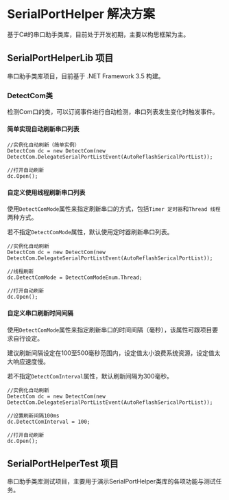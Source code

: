 # SerialPortHelper 解决方案
基于C#的串口助手类库，目前处于开发初期，主要以构思框架为主。

## SerialPortHelperLib 项目
串口助手类库项目，目前基于 .NET Framework 3.5 构建。

### DetectCom类
检测Com口的类，可以订阅事件进行自动检测，串口列表发生变化时触发事件。

#### 简单实现自动刷新串口列表

```
//实例化自动刷新（简单实例）
DetectCom dc = new DetectCom(new DetectCom.DelegateSerialPortListEvent(AutoReflashSericalPortList));

//打开自动刷新
dc.Open();
```

#### 自定义使用线程刷新串口列表

使用`DetectComMode`属性来指定刷新串口的方式，包括`Timer 定时器`和`Thread 线程`两种方式。

若不指定`DetectComMode`属性，默认使用定时器刷新串口列表。

```
//实例化自动刷新
DetectCom dc = new DetectCom(new DetectCom.DelegateSerialPortListEvent(AutoReflashSericalPortList));

//线程刷新
dc.DetectComMode = DetectComModeEnum.Thread;

//打开自动刷新
dc.Open();
```

#### 自定义串口刷新时间间隔

使用`DetectComMode`属性来指定刷新串口的时间间隔（毫秒），该属性可跟项目要求自行设定。

建议刷新间隔设定在100至500毫秒范围内，设定值太小浪费系统资源，设定值太大响应速度慢。

若不指定`DetectComInterval`属性，默认刷新间隔为300毫秒。

```
//实例化自动刷新
DetectCom dc = new DetectCom(new DetectCom.DelegateSerialPortListEvent(AutoReflashSericalPortList));

//设置刷新间隔100ms
dc.DetectComInterval = 100;

//打开自动刷新
dc.Open();
```

## SerialPortHelperTest 项目
串口助手类库测试项目，主要用于演示SerialPortHelper类库的各项功能与测试任务。
